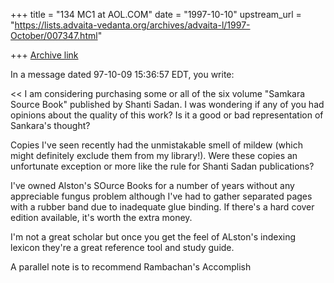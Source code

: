 +++
title = "134 MC1 at AOL.COM"
date = "1997-10-10"
upstream_url = "https://lists.advaita-vedanta.org/archives/advaita-l/1997-October/007347.html"

+++
[Archive link](https://lists.advaita-vedanta.org/archives/advaita-l/1997-October/007347.html)

In a message dated 97-10-09 15:36:57 EDT, you write:

<< I am considering purchasing some or all of the six volume "Samkara Source
 Book" published by Shanti Sadan. I was wondering if any of you had opinions
 about the quality of this work? Is it a good or bad representation of
 Sankara's thought?

 Copies I've seen recently had the unmistakable smell of mildew (which might
 definitely exclude them from my library!). Were these copies an unfortunate
 exception or more like the rule for Shanti Sadan publications?
  >>

I've owned Alston's SOurce Books for a number of years without any
appreciable fungus problem although I've had to gather separated pages with a
rubber band due to inadequate glue binding. If there's a hard cover edition
available, it's worth the extra money.

I'm not a great scholar but once you get the feel of ALston's indexing
lexicon they're a great reference tool and study guide.

A parallel note is to recommend Rambachan's Accomplish

